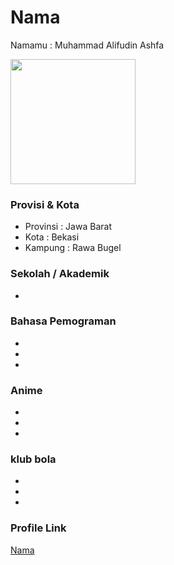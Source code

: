 # Nama
Namamu : Muhammad Alifudin Ashfa

<img src="https://www.freepik.com/free-vector/flame-illustration-set_6974892.htm#page=1&query=api&position=0&from_view=keyword" width="200" height="200" align="center"/>

### Provisi & Kota
- Provinsi : Jawa Barat
- Kota     : Bekasi
- Kampung  : Rawa Bugel

### Sekolah / Akademik
-

### Bahasa Pemograman

-
-
-

### Anime

-
-
-

### klub bola

-
-
-

### Profile Link

[Nama](https://github.com/usernamekamu)
